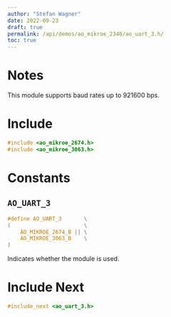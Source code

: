 ```yaml
---
author: "Stefan Wagner"
date: 2022-09-23
draft: true
permalink: /api/demos/ao_mikroe_2340/ao_uart_3.h/
toc: true
---
```


# Notes

This module supports baud rates up to 921600 bps.

# Include

```c
#include <ao_mikroe_2674.h>
#include <ao_mikroe_3063.h>
```

# Constants

## `AO_UART_3`

```c
#define AO_UART_3       \
(                       \
    AO_MIKROE_2674_B || \
    AO_MIKROE_3063_B    \
)
```

Indicates whether the module is used.

# Include Next

```c
#include_next <ao_uart_3.h>
```
